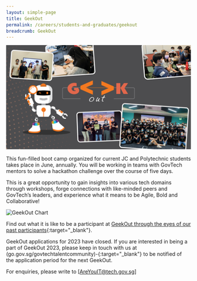 ```yaml
---
layout: simple-page
title: GeekOut 
permalink: /careers/students-and-graduates/geekout
breadcrumb: GeekOut
---
```


![GeekOut Collage](/images/careers/GeekOut-collage.png)

This fun-filled boot camp organized for current JC and Polytechnic students takes place in June, annually. You will be working in teams with GovTech mentors to solve a hackathon challenge over the course of five days.

This is a great opportunity to gain insights into various tech domains through workshops, forge connections with like-minded peers and GovTech’s leaders, and experience what it means to be Agile, Bold and Collaborative!

![GeekOut Chart](/images/careers/GeekOut_Infographic_small.png)

Find out what it is like to be a participant at [GeekOut through the eyes of our past participants](https://medium.com/ytpo-govtech/tagged/geekout){:target="_blank"}.

GeekOut applications for 2023 have closed. If you are interested in being a part of GeekOut 2023, please keep in touch with us at (go.gov.sg/govtechtalentcommunity)-{:target="_blank"} to be notified of the application period for the next GeekOut.

For enquiries, please write to [AreYouIT@tech.gov.sg] 
